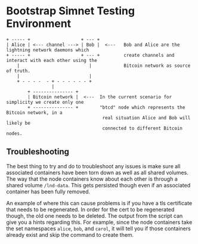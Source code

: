 # Bootstrap Simnet Testing Environment

```
+ ----- +                   + --- +
| Alice | <--- channel ---> | Bob |  <---   Bob and Alice are the lightning network daemons which 
+ ----- +                   + --- +         create channels and interact with each other using the   
    |                          |            Bitcoin network as source of truth. 
    |                          |            
    + - - - -  - + - - - - - - +            
                 |
        + --------------- +
        | Bitcoin network |  <---  In the current scenario for simplicity we create only one  
        + --------------- +        "btcd" node which represents the Bitcoin network, in a 
                                    real situation Alice and Bob will likely be 
                                    connected to different Bitcoin nodes.
```



## Troubleshooting
The best thing to try and do to troubleshoot any issues is make sure all associated containers 
have been torn down as well as all shared volumes. The way that the node containers know about each other 
is through a shared volume `/lnd-data`. This gets persisted though even if an associated container
has been fully removed. 

An example of where this can cause problems is if you have a tls certificate that needs to be regenerated.
In order for the cert to be regenerated though, the old one needs to be deleted. The output from the script
can give you a hints regarding this. For example, since the node containers take the set namespaces `alice`,
`bob`, and `carol`, it will tell you if those containers already exist and skip the command to create them.